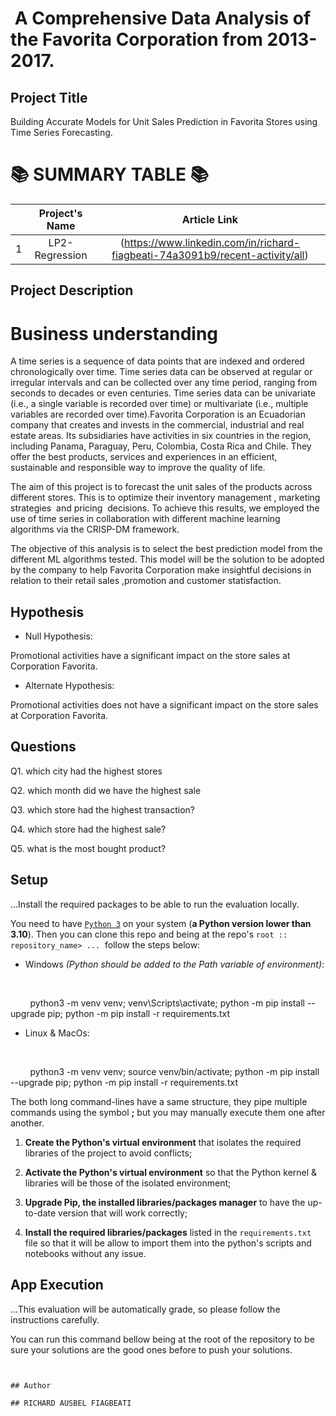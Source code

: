 
#  A Comprehensive Data Analysis of the Favorita Corporation from 2013-2017.




## Project Title

Building Accurate Models for Unit Sales Prediction in Favorita Stores using Time Series Forecasting.




📚 SUMMARY TABLE 📚
   =================

|  | Project's Name | Article Link    |  
|:--:|:--------------:|:--------------:|
| 1 |LP2-Regression             |  (https://www.linkedin.com/in/richard-fiagbeati-74a3091b9/recent-activity/all) | 





## Project Description

# Business understanding

A time series is a sequence of data points that are indexed and ordered chronologically over time. Time series data can be observed at regular or irregular intervals and can be collected over any time period, ranging from seconds to decades or even centuries. Time series data can be univariate (i.e., a single variable is recorded over time) or multivariate (i.e., multiple variables are recorded over time).Favorita Corporation is an Ecuadorian company that creates and invests in the commercial, industrial and real estate areas. Its subsidiaries have activities in six countries in the region, including Panama, Paraguay, Peru, Colombia, Costa Rica and Chile. They offer the best products, services and experiences in an efficient, sustainable and responsible way to improve the quality of life.




The aim of this project is to forecast the unit sales of the products across different stores. This is to optimize their inventory management , marketing strategies  and pricing  decisions. To achieve this results, we employed the use of time series in collaboration with different machine learning algorithms via the CRISP-DM framework.




The objective of this analysis is to select the best prediction model from the different ML algorithms tested. This model will be the solution to be adopted by the company to help Favorita Corporation make insightful decisions in relation to their retail sales ,promotion and customer statisfaction.




## Hypothesis

- Null Hypothesis:

Promotional activities have a significant impact on the store sales at Corporation Favorita.




- Alternate Hypothesis:

Promotional activities does not have a significant impact on the store sales at Corporation Favorita.




## Questions

Q1. which city had the highest stores




Q2. which month did we have the highest sale




Q3. which store had the highest transaction?




Q4. which store had the highest sale?




Q5. what is the most bought product?




## Setup

...Install the required packages to be able to run the evaluation locally.

You need to have [`Python 3`](https://www.python.org/) on your system (**a Python version lower than 3.10**). Then you can clone this repo and being at the repo's `root :: repository_name> ...`  follow the steps below:




- Windows *(Python should be added to the Path variable of environment)*:

       

        python3 -m venv venv; venv\Scripts\activate; python -m pip install --upgrade pip; python -m pip install -r requirements.txt  




- Linux & MacOs:

       

        python3 -m venv venv; source venv/bin/activate; python -m pip install --upgrade pip; python -m pip install -r requirements.txt




The both long command-lines have a same structure, they pipe multiple commands using the symbol **;** but you may manually execute them one after another.




1. **Create the Python's virtual environment** that isolates the required libraries of the project to avoid conflicts;

2. **Activate the Python's virtual environment** so that the Python kernel & libraries will be those of the isolated environment;

3. **Upgrade Pip, the installed libraries/packages manager** to have the up-to-date version that will work correctly;

4. **Install the required libraries/packages** listed in the `requirements.txt` file so that it will be allow to import them into the python's scripts and notebooks without any issue.




## App Execution

...This evaluation will be automatically grade, so please follow the instructions carefully.




You can run this command bellow being at the root of the repository to be sure your solutions are the good ones before to push your solutions.

```command


## Author 

## RICHARD AUSBEL FIAGBEATI









